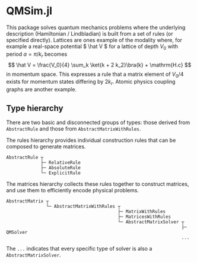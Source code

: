 # QMSim.jl

This package solves quantum mechanics problems where the underlying description (Hamiltonian / Lindbladian) is built from a set of rules (or specified directly).  Lattices are ones example of the modality where, for example a real-space potential
$ \hat V $
for a lattice of depth $V_0$ with period $a = \pi / k_r$ becomes
$$
\hat V = \frac{V_0}{4} \sum_k \ket{k + 2 k_2}\bra{k} + \mathrm{H.c}
$$
in momentum space.
This expresses a rule that a matrix element of $V_0/4$ exists for momentum states differing by $2 k_r$.  Atomic physics coupling graphs are another example.

## Type hierarchy

There are two basic and disconnected groups of types: those derived from `AbstractRule` and those from `AbstractMatrixWithRules`.

The rules hierarchy provides individual construction rules that can be composed to generate matrices.
```
AbstractRule ┬
             ├─ RelativeRule 
             ├─ AbsoluteRule
             └─ ExplicitRule
```

The matrices hierarchy collects these rules together to construct matrices, and use them to efficiently encode physical problems.
```
AbstractMatrix ┬
               └─ AbstractMatrixWithRules ┬                                                
                                          ├─ MatrixWithRules 
                                          ├─ MatricesWithRules              
                                          └─ AbstractMatrixSolver ┬  
                                                                  ├─ QMSolver
                                                                  ...
```
The `...` indicates that every specific type of solver is also a `AbstractMatrixSolver`.
